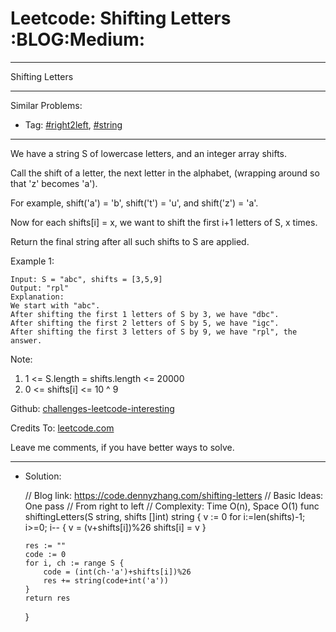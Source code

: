 # Leetcode: Shifting Letters     :BLOG:Medium:


---

Shifting Letters  

---

Similar Problems:  
-   Tag: [#right2left](https://code.dennyzhang.com/tag/right2left), [#string](https://code.dennyzhang.com/tag/string)

---

We have a string S of lowercase letters, and an integer array shifts.  

Call the shift of a letter, the next letter in the alphabet, (wrapping around so that 'z' becomes 'a').  

For example, shift('a') = 'b', shift('t') = 'u', and shift('z') = 'a'.  

Now for each shifts[i] = x, we want to shift the first i+1 letters of S, x times.  

Return the final string after all such shifts to S are applied.  

Example 1:  

    Input: S = "abc", shifts = [3,5,9]
    Output: "rpl"
    Explanation: 
    We start with "abc".
    After shifting the first 1 letters of S by 3, we have "dbc".
    After shifting the first 2 letters of S by 5, we have "igc".
    After shifting the first 3 letters of S by 9, we have "rpl", the answer.

Note:  

1.  1 <= S.length = shifts.length <= 20000
2.  0 <= shifts[i] <= 10 ^ 9

Github: [challenges-leetcode-interesting](https://github.com/DennyZhang/challenges-leetcode-interesting/tree/master/shifting-letters)  

Credits To: [leetcode.com](https://leetcode.com/problems/shifting-letters/description/)  

Leave me comments, if you have better ways to solve.  

---

-   Solution:

    // Blog link: https://code.dennyzhang.com/shifting-letters
    // Basic Ideas: One pass
    //  From right to left
    // Complexity: Time O(n), Space O(1)
    func shiftingLetters(S string, shifts []int) string {
        v := 0
        for i:=len(shifts)-1; i>=0; i-- {
            v = (v+shifts[i])%26
            shifts[i] = v
        }
    
        res := ""
        code := 0
        for i, ch := range S {
            code = (int(ch-'a')+shifts[i])%26
            res += string(code+int('a'))
        }
        return res
    }